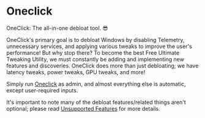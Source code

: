 # Oneclick
OneClick: The all-in-one debloat tool. 😎 

OneClick's primary goal is to debloat Windows by disabling Telemetry, unnecessary services, and applying various tweaks to improve the user's performance! But why stop there? To become the best Free Ultimate Tweaking Utility, we must constantly be adding and implementing new features and discoveries. OneClick does more than just debloating; we have latency tweaks, power tweaks, GPU tweaks, and more!

Simply run [Oneclick](OneclickLink) as admin, and almost everything else is automatic, except user-required inputs.

It's important to note many of the debloat features/related things aren't optional; please read  [Unsupported Features](link) for more details.
